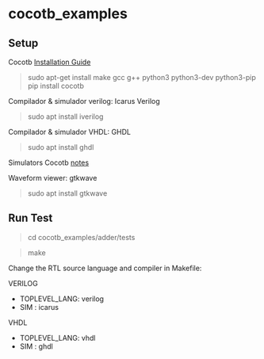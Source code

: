 # cocotb_examples

## Setup 

Cocotb [Installation Guide](https://docs.cocotb.org/en/stable/install.html)

> sudo apt-get install make gcc g++ python3 python3-dev python3-pip
> pip install cocotb

Compilador & simulador verilog: Icarus Verilog

> sudo apt install iverilog

Compilador & simulador VHDL: GHDL

> sudo apt install ghdl

Simulators Cocotb [notes](https://docs.cocotb.org/en/stable/simulator_support.html)

Waveform viewer: gtkwave
> sudo apt install gtkwave

## Run Test

> cd cocotb_examples/adder/tests

> make

Change the RTL source language and compiler in Makefile:

VERILOG
- TOPLEVEL_LANG: verilog 
-  SIM : icarus  

VHDL
-  TOPLEVEL_LANG: vhdl
- SIM : ghdl




